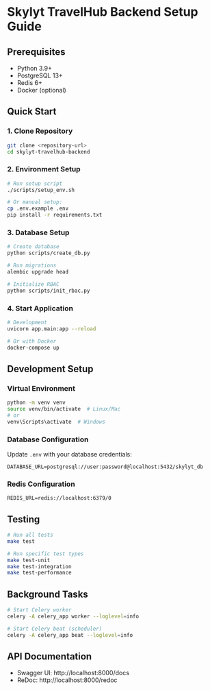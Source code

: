 # Skylyt TravelHub Backend Setup Guide

## Prerequisites
- Python 3.9+
- PostgreSQL 13+
- Redis 6+
- Docker (optional)

## Quick Start

### 1. Clone Repository
```bash
git clone <repository-url>
cd skylyt-travelhub-backend
```

### 2. Environment Setup
```bash
# Run setup script
./scripts/setup_env.sh

# Or manual setup:
cp .env.example .env
pip install -r requirements.txt
```

### 3. Database Setup
```bash
# Create database
python scripts/create_db.py

# Run migrations
alembic upgrade head

# Initialize RBAC
python scripts/init_rbac.py
```

### 4. Start Application
```bash
# Development
uvicorn app.main:app --reload

# Or with Docker
docker-compose up
```

## Development Setup

### Virtual Environment
```bash
python -m venv venv
source venv/bin/activate  # Linux/Mac
# or
venv\Scripts\activate  # Windows
```

### Database Configuration
Update `.env` with your database credentials:
```
DATABASE_URL=postgresql://user:password@localhost:5432/skylyt_db
```

### Redis Configuration
```
REDIS_URL=redis://localhost:6379/0
```

## Testing
```bash
# Run all tests
make test

# Run specific test types
make test-unit
make test-integration
make test-performance
```

## Background Tasks
```bash
# Start Celery worker
celery -A celery_app worker --loglevel=info

# Start Celery beat (scheduler)
celery -A celery_app beat --loglevel=info
```

## API Documentation
- Swagger UI: http://localhost:8000/docs
- ReDoc: http://localhost:8000/redoc
